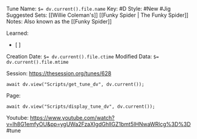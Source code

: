 Tune Name: `$= dv.current().file.name`
Key: #D
Style: #New #Jig
Suggested Sets: [[Willie Coleman's]] [[Funky Spider | The Funky Spider]]
Notes: Also known as the [[Funky Spider]]

Learned: 
- [ ]  

Creation Date: `$= dv.current().file.ctime`
Modified Data: `$= dv.current().file.mtime`

Session: https://thesession.org/tunes/628
```dataviewjs
await dv.view("Scripts/get_tune_dv", dv.current());
```

Page: 
```dataviewjs
await dv.view("Scripts/display_tune_dv", dv.current());
```

Youtube:
https://www.youtube.com/watch?v=lh8G1emfyOU&pp=ygUWa2FzaXIgdGhlIGZ1bmt5IHNwaWRlcg%3D%3D
#tune
